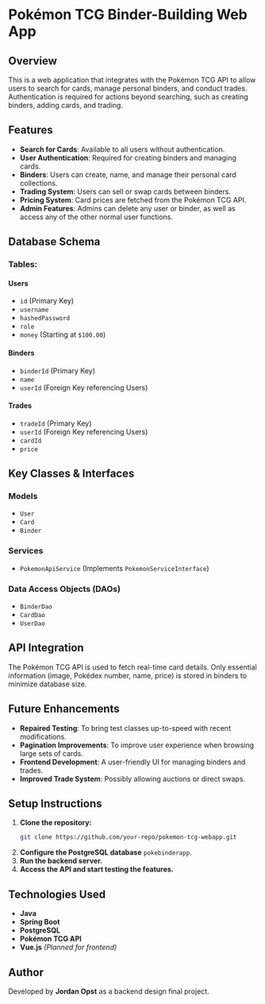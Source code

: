# Pokémon TCG Binder-Building Web App

## Overview
This is a web application that integrates with the Pokémon TCG API to allow users to search for cards, manage personal binders, and conduct trades. Authentication is required for actions beyond searching, such as creating binders, adding cards, and trading.

## Features
- **Search for Cards**: Available to all users without authentication.
- **User Authentication**: Required for creating binders and managing cards.
- **Binders**: Users can create, name, and manage their personal card collections.
- **Trading System**: Users can sell or swap cards between binders.
- **Pricing System**: Card prices are fetched from the Pokémon TCG API.
- **Admin Features**: Admins can delete any user or binder, as well as access any of the other normal user functions.

## Database Schema
### Tables:
#### Users
- `id` (Primary Key)
- `username`
- `hashedPassword`
- `role`
- `money` (Starting at `$100.00`)

#### Binders
- `binderId` (Primary Key)
- `name`
- `userId` (Foreign Key referencing Users)

#### Trades
- `tradeId` (Primary Key)
- `userId` (Foreign Key referencing Users)
- `cardId`
- `price`

## Key Classes & Interfaces
### Models
- `User`
- `Card`
- `Binder`

### Services
- `PokemonApiService` (Implements `PokemonServiceInterface`)

### Data Access Objects (DAOs)
- `BinderDao`
- `CardDao`
- `UserDao`

## API Integration
The Pokémon TCG API is used to fetch real-time card details. Only essential information (image, Pokédex number, name, price) is stored in binders to minimize database size.

## Future Enhancements
- **Repaired Testing**: To bring test classes up-to-speed with recent modifications.
- **Pagination Improvements**: To improve user experience when browsing large sets of cards.
- **Frontend Development**: A user-friendly UI for managing binders and trades.
- **Improved Trade System**: Possibly allowing auctions or direct swaps.

## Setup Instructions
1. **Clone the repository:**
   ```sh
   git clone https://github.com/your-repo/pokemon-tcg-webapp.git
   ```
2. **Configure the PostgreSQL database** `pokebinderapp`.
3. **Run the backend server.**
4. **Access the API and start testing the features.**

## Technologies Used
- **Java**
- **Spring Boot**
- **PostgreSQL**
- **Pokémon TCG API**
- **Vue.js** *(Planned for frontend)*

## Author
Developed by **Jordan Opst** as a backend design final project.

